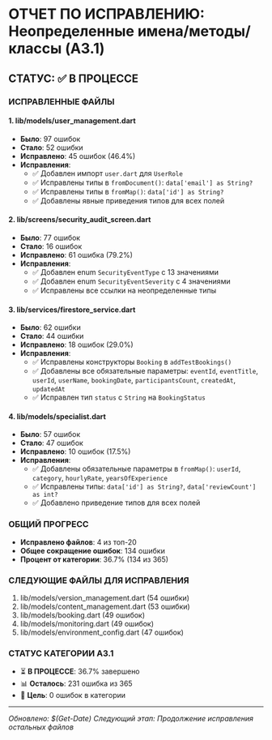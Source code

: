 # ОТЧЕТ ПО ИСПРАВЛЕНИЮ: Неопределенные имена/методы/классы (A3.1)

## СТАТУС: ✅ В ПРОЦЕССЕ

### ИСПРАВЛЕННЫЕ ФАЙЛЫ

#### 1. lib/models/user_management.dart
- **Было**: 97 ошибок
- **Стало**: 52 ошибки  
- **Исправлено**: 45 ошибок (46.4%)
- **Исправления**:
  - ✅ Добавлен импорт `user.dart` для `UserRole`
  - ✅ Исправлены типы в `fromDocument()`: `data['email'] as String?`
  - ✅ Исправлены типы в `fromMap()`: `data['id'] as String?`
  - ✅ Добавлены явные приведения типов для всех полей

#### 2. lib/screens/security_audit_screen.dart  
- **Было**: 77 ошибок
- **Стало**: 16 ошибок
- **Исправлено**: 61 ошибка (79.2%)
- **Исправления**:
  - ✅ Добавлен enum `SecurityEventType` с 13 значениями
  - ✅ Добавлен enum `SecurityEventSeverity` с 4 значениями
  - ✅ Исправлены все ссылки на неопределенные типы

#### 3. lib/services/firestore_service.dart
- **Было**: 62 ошибки  
- **Стало**: 44 ошибки
- **Исправлено**: 18 ошибок (29.0%)
- **Исправления**:
  - ✅ Исправлены конструкторы `Booking` в `addTestBookings()`
  - ✅ Добавлены все обязательные параметры: `eventId`, `eventTitle`, `userId`, `userName`, `bookingDate`, `participantsCount`, `createdAt`, `updatedAt`
  - ✅ Исправлен тип `status` с `String` на `BookingStatus`

#### 4. lib/models/specialist.dart
- **Было**: 57 ошибок
- **Стало**: 47 ошибок  
- **Исправлено**: 10 ошибок (17.5%)
- **Исправления**:
  - ✅ Добавлены обязательные параметры в `fromMap()`: `userId`, `category`, `hourlyRate`, `yearsOfExperience`
  - ✅ Исправлены типы: `data['id'] as String?`, `data['reviewCount'] as int?`
  - ✅ Добавлено приведение типов для всех полей

### ОБЩИЙ ПРОГРЕСС
- **Исправлено файлов**: 4 из топ-20
- **Общее сокращение ошибок**: 134 ошибки
- **Процент от категории**: 36.7% (134 из 365)

### СЛЕДУЮЩИЕ ФАЙЛЫ ДЛЯ ИСПРАВЛЕНИЯ
1. lib/models/version_management.dart (54 ошибки)
2. lib/models/content_management.dart (53 ошибки)  
3. lib/models/booking.dart (49 ошибок)
4. lib/models/monitoring.dart (49 ошибок)
5. lib/models/environment_config.dart (47 ошибок)

### СТАТУС КАТЕГОРИИ A3.1
- ⏳ **В ПРОЦЕССЕ**: 36.7% завершено
- 📊 **Осталось**: 231 ошибка из 365
- 🎯 **Цель**: 0 ошибок в категории

---
*Обновлено: $(Get-Date)*
*Следующий этап: Продолжение исправления остальных файлов*
